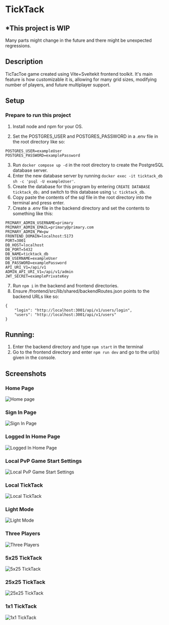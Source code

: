 
# TickTack

## *This project is WIP

Many parts might change in the future and there might be unexpected regressions.

## Description

TicTacToe game created using Vite+Sveltekit frontend toolkit.
It's main feature is how customizable it is, allowing for many grid sizes, modifying number of players, and future multiplayer support.

## Setup

### Prepare to run this project 

1. Install node and npm for your OS.

2. Set the POSTGRES_USER and POSTGRES_PASSWORD in a .env file in the root directory like so:
```
POSTGRES_USER=exampleUser
POSTGRES_PASSWORD=examplePassword
```

3. Run `docker compose up -d` in the root directory to create the PostgreSQL database server.
4. Enter the new database server by running `docker exec -it ticktack_db sh -c 'psql -U exampleUser'`.
5. Create the database for this program by entering `CREATE DATABASE ticktack_db;` and switch to this database using `\c ticktack_db`.
6. Copy paste the contents of the sql file in the root directory into the terminal and press enter.
7. Create a .env file in the backend directory and set the contents to something like this:
```
PRIMARY_ADMIN_USERNAME=primary
PRIMARY_ADMIN_EMAIL=primary@primary.com
PRIMARY_ADMIN_PW=pw
FRONTEND_DOMAIN=localhost:5173
PORT=3001
DB_HOST=localhost
DB_PORT=5432
DB_NAME=ticktack_db
DB_USERNAME=exampleUser
DB_PASSWORD=examplePassword
API_URI_V1=/api/v1
ADMIN_API_URI_V1=/api/v1/admin
JWT_SECRET=examplePrivateKey
```
7. Run `npm i` in the backend and frontend directories.
8. Ensure /frontend/src/lib/shared/backendRoutes.json points to the backend URLs like so:
```
{
    "login": "http://localhost:3001/api/v1/users/login",
    "users": "http://localhost:3001/api/v1/users"
}
```
    
## Running:

1. Enter the backend directory and type `npm start` in the terminal
2. Go to the frontend directory and enter `npm run dev` and go to the url(s) given in the console.

## Screenshots

### Home Page

![Home page](/screenshots/index.png "Home page")

### Sign In Page

![Sign In Page](/screenshots/sign_in.png "Sign In Page")

### Logged In Home Page

![Logged In Home Page](/screenshots/home_logged_in.png "Logged In Home Page")

### Local PvP Game Start Settings

![Local PvP Game Start Settings](/screenshots/local_pvp_game_settings.png "Local PvP Game Start Settings")

### Local TickTack

![Local TickTack](/screenshots/local_ticktack.png "Local TickTack")

### Light Mode

![Light Mode](/screenshots/light_mode.png "Light Mode")

### Three Players
![Three Players](/screenshots/three_players.png "Three Players")

### 5x25 TickTack

![5x25 TickTack](/screenshots/5x25_ticktack.png "5x25 TickTack")

### 25x25 TickTack

![25x25 TickTack](/screenshots/25x25_winLen20.png "25x25 TickTack")

### 1x1 TickTack

![1x1 TickTack](/screenshots/1x1_ticktack.png "1x1 TickTack")
